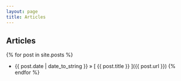 ```yaml
---
layout: page
title: Articles
---
```


## Articles

{% for post in site.posts %}
  * {{ post.date | date_to_string }} &raquo; [ {{ post.title }} ]({{ post.url }})
{% endfor %}
